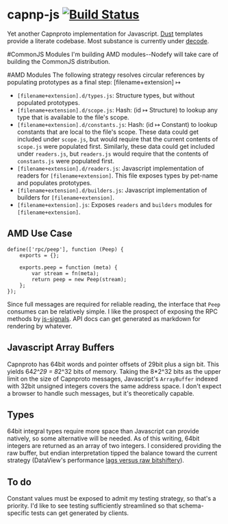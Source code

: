 capnp-js [![Build Status](https://travis-ci.org/popham/capnp-js.svg?branch=master)](https://travis-ci.org/popham/capnp-js)
==========================================================================================================================

Yet another Capnproto implementation for Javascript.
[Dust](https://github.com/linkedin/dustjs) templates provide a literate codebase.
Most substance is currently under [decode](https://github.com/popham/capnp-js/tree/master/src/template/decode).

#CommonJS Modules
I'm building AMD modules--Nodefy will take care of building the CommonJS distribution.

#AMD Modules
The following strategy resolves circular references by populating prototypes as a final step: [filename+extension] ↦
* `[filename+extension].d/types.js`: Structure types, but without populated prototypes.
* `[filename+extension].d/scope.js`: Hash: (id ↦ Structure) to lookup any type that is available to the file's scope.
* `[filename+extension].d/constants.js`: Hash: (id ↦ Constant) to lookup constants that are local to the file's scope.
  These data could get included under `scope.js`, but would require that the current contents of `scope.js` were populated first.
  Similarly, these data could get included under `readers.js`, but `readers.js` would require that the contents of `constants.js` were populated first.
* `[filename+extension].d/readers.js`: Javascript implementation of readers for `[filename+extension]`.
  This file exposes types by pet-name and populates prototypes.
* `[filename+extension].d/builders.js`: Javascript implementation of builders for `[filename+extension]`.
* `[filename+extension].js`: Exposes `readers` and `builders` modules for `[filename+extension]`.

AMD Use Case
------------
```
define(['rpc/peep'], function (Peep) {
    exports = {};

    exports.peep = function (meta) {
        var stream = fn(meta);
        return peep = new Peep(stream);
    };
});
```

Since full messages are required for reliable reading, the interface that `Peep` consumes can be relatively simple.
I like the prospect of exposing the RPC methods by [js-signals](http://millermedeiros.github.io/js-signals/).
API docs can get generated as markdown for rendering by whatever.


Javascript Array Buffers
------------------------
Capnproto has 64bit words and pointer offsets of 29bit plus a sign bit.
This yields 64*2^29 = 8*2^32 bits of memory.
Taking the 8*2^32 bits as the upper limit on the size of Capnproto messages, Javascript's `ArrayBuffer` indexed with 32bit unsigned integers covers the same address space.
I don't expect a browser to handle such messages, but it's theoretically capable.

Types
-----
64bit integral types require more space than Javascript can provide natively, so some alternative will be needed.
As of this writing, 64bit integers are returned as an array of two integers.
I considered providing the raw buffer, but endian interpretation tipped the balance toward the current strategy (DataView's performance [lags versus raw bitshiftery](http://jsperf.com/dataview-vs-typed-array-views)).


To do
-----
Constant values must be exposed to admit my testing strategy, so that's a priority.
I'd like to see testing sufficiently streamlined so that schema-specific tests can get generated by clients.
